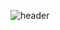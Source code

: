 ![header](https://capsule-render.vercel.app/api?type=wave&color=auto&height=300&section=header&text=JungMin%20Park&fontSize=90)
